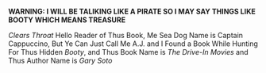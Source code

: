 **WARNING: I WILL BE TALIKING LIKE A PIRATE SO I MAY SAY THINGS LIKE BOOTY WHICH MEANS TREASURE**


*Clears Throat* Hello Reader of Thus Book, Me Sea Dog Name is Captain Cappuccino, But Ye Can Just Call Me A.J.
and I Found a Book While Hunting For Thus Hidden *Booty*, and Thus Book Name is *The Drive-In Movies* and Thus Author Name is *Gary Soto*